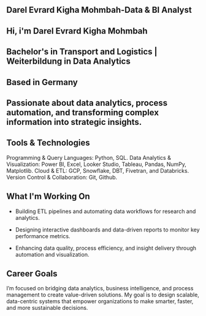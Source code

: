 ## Darel Evrard Kigha Mohmbah-Data & BI Analyst
## Hi, i'm Darel Evrard Kigha Mohmbah
## Bachelor's in Transport and Logistics | Weiterbildung in Data Analytics
## Based in Germany
## Passionate about data analytics, process automation, and transforming complex information into strategic insights.

## Tools & Technologies

Programming & Query Languages: Python, SQL.
Data Analytics & Visualization: Power BI, Excel, Looker Studio, Tableau, Pandas, NumPy, Matplotlib.
Cloud & ETL: GCP, Snowflake, DBT, Fivetran, and Databricks.
Version Control & Collaboration: Git, Github.

## What I'm Working On
- Building ETL pipelines and automating data workflows for research and analytics.

- Designing interactive dashboards and data-driven reports to monitor key performance metrics.

- Enhancing data quality, process efficiency, and insight delivery through automation and visualization.

## Career Goals

I’m focused on bridging data analytics, business intelligence, and process management to create value-driven solutions.
My goal is to design scalable, data-centric systems that empower organizations to make smarter, faster, and more sustainable decisions.
